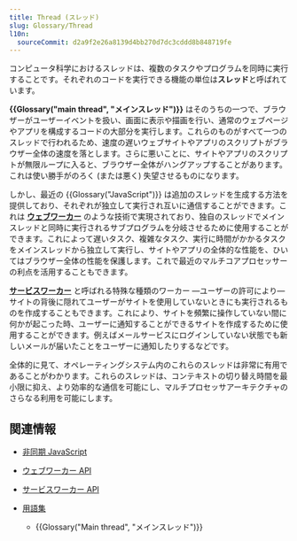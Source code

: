 ```yaml
---
title: Thread (スレッド)
slug: Glossary/Thread
l10n:
  sourceCommit: d2a9f2e26a8139d4bb270d7dc3cddd8b848719fe
---
```

コンピュータ科学におけるスレッドは、複数のタスクやプログラムを同時に実行することです。それぞれのコードを実行できる機能の単位は**スレッド**と呼ばれています。

**{{Glossary("main thread", "メインスレッド")}}** はそのうちの一つで、ブラウザーがユーザーイベントを扱い、画面に表示や描画を行い、通常のウェブページやアプリを構成するコードの大部分を実行します。これらのものがすべて一つのスレッドで行われるため、速度の遅いウェブサイトやアプリのスクリプトがブラウザー全体の速度を落とします。さらに悪いことに、サイトやアプリのスクリプトが無限ループに入ると、ブラウザー全体がハングアップすることがあります。これは使い勝手がのろく (または悪く) 失望させるものになります。

しかし、最近の {{Glossary("JavaScript")}} は追加のスレッドを生成する方法を提供しており、それぞれが独立して実行され互いに通信することができます。これは **[ウェブワーカー](/ja/docs/Web/API/Web_Workers_API)** のような技術で実現されており、独自のスレッドでメインスレッドと同時に実行されるサブプログラムを分岐させるために使用することができます。これによって遅いタスク、複雑なタスク、実行に時間がかかるタスクをメインスレッドから独立して実行し、サイトやアプリの全体的な性能を、ひいてはブラウザー全体の性能を保護します。これで最近のマルチコアプロセッサーの利点を活用することもできます。

**[サービスワーカー](/ja/docs/Web/API/Service_Worker_API)** と呼ばれる特殊な種類のワーカー —ユーザーの許可により—サイトの背後に隠れてユーザーがサイトを使用していないときにも実行されるものを作成することもできます。これにより、サイトを頻繁に操作していない間に何かが起こった時、ユーザーに通知することができるサイトを作成するために使用することができます。例えばメールサービスにログインしていない状態でも新しいメールが届いたことをユーザーに通知したりするなどです。

全体的に見て、オペレーティングシステム内のこれらのスレッドは非常に有用であることがわかります。これらのスレッドは、コンテキストの切り替え時間を最小限に抑え、より効率的な通信を可能にし、マルチプロセッサアーキテクチャのさらなる利用を可能にします。

## 関連情報

- [非同期 JavaScript](/ja/docs/Learn/JavaScript/Asynchronous)
- [ウェブワーカー API](/ja/docs/Web/API/Web_Workers_API)
- [サービスワーカー API](/ja/docs/Web/API/Service_Worker_API)
- [用語集](/ja/docs/Glossary)

  - {{Glossary("Main thread", "メインスレッド")}}
